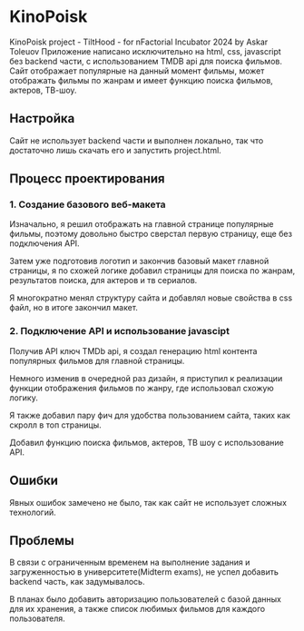 # KinoPoisk
KinoPoisk project - TiltHood - for nFactorial Incubator 2024 by Askar Toleuov
Приложение написано исключительно на html, css, javascript без backend части, с использованием TMDB api для поиска фильмов. Сайт отображает популярные на данный момент фильмы, может отображать фильмы по жанрам и имеет функцию поиска фильмов, актеров, ТВ-шоу. 

## Настройка
Сайт не использует backend части и выполнен локально, так что достаточно лишь скачать его и запустить project.html.

## Процесс проектирования
### 1. Cоздание базового веб-макета
Изначально, я решил отображать на главной странице популярные фильмы, поэтому довольно быстро сверстал первую страницу, еще без подключения API. 

Затем уже подготовив логотип и закончив базовый макет главной страницы, я по схожей логике добавил страницы для поиска по жанрам, результатов поиска, для актеров и тв сериалов.

Я многократно менял структуру сайта и добавлял новые свойства в css файл, но в итоге закончил макет.

### 2. Подключение API и использование javascipt
Получив API ключ TMDb api, я создал генерацию html контента популярных фильмов для главной страницы. 

Немного изменив в очередной раз дизайн, я приступил к реализации функции отображения фильмов по жанру, где использовал схожую логику.

Я также добавил пару фич для удобства пользованием сайта, таких как скролл в топ страницы.

Добавил функцию поиска фильмов, актеров, ТВ шоу c использование API.
## Ошибки
Явных ошибок замечено не было, так как сайт не использует сложных технологий.

## Проблемы
В связи с ограниченным временем на выполнение задания и загруженностью в университете(Midterm exams), не успел добавить backend часть, как задумывалось.

В планах было добавить авторизацию пользователей с базой данных для их хранения, а также список любимых фильмов для каждого пользователя.



